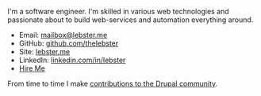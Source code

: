 I'm a software engineer. I'm skilled in various web technologies and passionate about to build web-services and automation everything around.

* Email: mailbox@lebster.me 
* GitHub: [github.com/thelebster](https://github.com/thelebster) 
* Site: [lebster.me](https://lebster.me)
* LinkedIn: [linkedin.com/in/lebster](https://www.linkedin.com/in/lebster/)
* [Hire Me](https://www.upwork.com/o/profiles/users/_~01bbdf8d0cecfc6d23/)

From time to time I make [contributions to the Drupal community](https://www.drupal.org/u/lebster).

<!--
**thelebster/thelebster** is a ✨ _special_ ✨ repository because its `README.md` (this file) appears on your GitHub profile.

Here are some ideas to get you started:

- 🔭 I’m currently working on ...
- 🌱 I’m currently learning ...
- 👯 I’m looking to collaborate on ...
- 🤔 I’m looking for help with ...
- 💬 Ask me about ...
- 📫 How to reach me: ...
- 😄 Pronouns: ...
- ⚡ Fun fact: ...
-->
